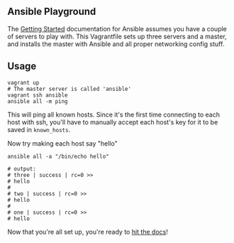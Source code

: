 ## Ansible Playground

The [Getting Started](http://www.ansibleworks.com/docs/intro_getting_started.html) documentation
for Ansible assumes you have a couple of servers to play with.
This Vagrantfile sets up three servers and a master, and installs the master
with Ansible and all proper networking config stuff.

## Usage

    vagrant up
    # The master server is called 'ansible'
    vagrant ssh ansible
    ansible all -m ping

This will ping all known hosts.
Since it's the first time connecting to each host with ssh,
you'll have to manually accept each host's key for it to be
saved in `known_hosts`.

Now try making each host say "hello"

    ansible all -a "/bin/echo hello"

    # output:
    # three | success | rc=0 >>
    # hello
    # 
    # two | success | rc=0 >>
    # hello
    # 
    # one | success | rc=0 >>
    # hello




Now that you're all set up, you're ready to [hit the docs](http://www.ansibleworks.com/docs/)!
